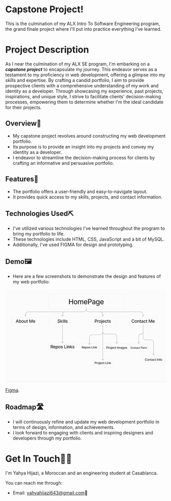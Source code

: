 # Capstone Project!

This is the culmination of my ALX Intro To Software Engineering program, the grand finale project where I'll put into practice everything I've learned.

# Project Description

As I near the culmination of my ALX SE program, I'm embarking on a **_capstone project_** to encapsulate my journey. This endeavor serves as a testament to my proficiency in web development, offering a glimpse into my skills and expertise. By crafting a candid portfolio, I aim to provide prospective clients with a comprehensive understanding of my work and identity as a developer. Through showcasing my experience, past projects, inspirations, and unique style, I strive to facilitate clients' decision-making processes, empowering them to determine whether I'm the ideal candidate for their projects.


## Overview📜

- My capstone project revolves around constructing my web development portfolio.
- Its purpose is to provide an insight into my projects and convey my identity as a developer.
- I endeavor to streamline the decision-making process for clients by crafting an informative and persuasive portfolio.


## Features🌟

- The portfolio offers a user-friendly and easy-to-navigate layout.
- It provides quick access to my skills, projects, and contact information.


## Technologies Used⛏️

- I've utilized various technologies I've learned throughout the program to bring my portfolio to life.
- These technologies include HTML, CSS, JavaScript and a bit of MySQL.
- Additionally, I've used FIGMA for design and prototyping.

## Demo🖼️

- Here are a few screenshots to demonstrate the design and features of my web portfolio:
<img src="/img/Capstone_Chart.png">

<a href="https://www.figma.com">Figma</a>.



## Roadmap🛣️

- I will continuously refine and update my web development portfolio in terms of design, information, and achievements.
- I look forward to engaging with clients and inspiring designers and developers through my portfolio.

# Get In Touch🤙🏽

I'm Yahya Hijazi, a Moroccan and an engineering student at Casablanca.

You can reach me through:

- Email: <a>yahyahijazi643@gmail.com</a>📧

